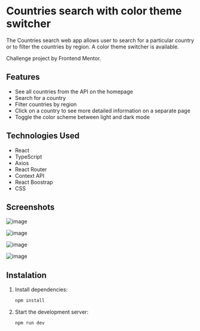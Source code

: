 # Countries search with color theme switcher

The Countries search web app allows user to search for a particular country or to filter the countries by region.
A color theme switcher is available.

Challenge project by Frontend Mentor.

## Features

- See all countries from the API on the homepage
- Search for a country
- Filter countries by region
- Click on a country to see more detailed information on a separate page
- Toggle the color scheme between light and dark mode

## Technologies Used

- React
- TypeScript
- Axios
- React Router
- Context API
- React Boostrap
- CSS

## Screenshots

![image](https://github.com/user-attachments/assets/d96a4aa9-b98b-4229-807b-1c8c40d64ee8)

![image](https://github.com/user-attachments/assets/5202db2f-3499-47c4-bdef-5484df371898)

![image](https://github.com/user-attachments/assets/930dd944-7ccd-451e-8a7f-d36b3bfef8a4)

![image](https://github.com/user-attachments/assets/a79d75c5-4514-4862-88b6-4fd0606f8b81)


## Instalation

1. Install dependencies:

   ```sh
   npm install
   ```

2. Start the development server:
   ```sh
   npm run dev
   ```

